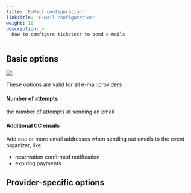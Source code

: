 ```yaml
---
title: 'E-Mail configuration'
linkTitle: 'E-Mail configuration'
weight: 10
description: >
  How to configure ticketeer to send e-mails
---
```


## Basic options

![](/img/getting-started/email/e-mail-options.PNG)

These options are valid for all e-mail providers

#### Number of attempts

the number of attempts at sending an email

#### Additional CC emails

Add one or more email addresses when sending out emails to the event organizer,
like:

- reservation confirmed notification
- expiring payments

## Provider-specific options

